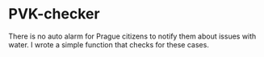 # PVK-checker
There is no auto alarm for Prague citizens to notify them about issues with water. I wrote a simple function that checks for these cases.
